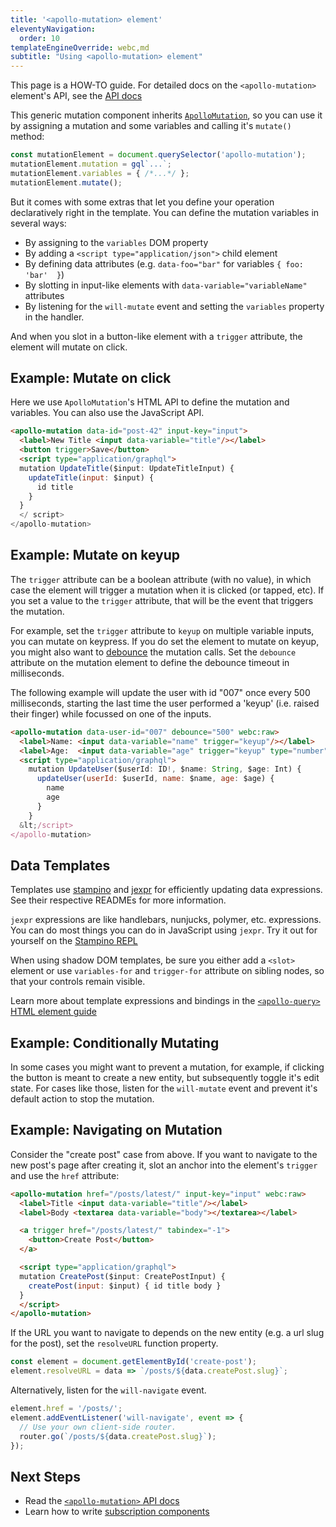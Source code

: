 ```yaml
---
title: '<apollo-mutation> element'
eleventyNavigation:
  order: 10
templateEngineOverride: webc,md
subtitle: "Using <apollo-mutation> element"
---
```


<inline-notification type="tip">

This page is a HOW-TO guide. For detailed docs on the `<apollo-mutation>` 
element's API, see the [API docs](/api/components/apollo-mutation/)

</inline-notification>

This generic mutation component inherits 
[`ApolloMutation`](/api/core/interfaces/mutation/), so you can use it by 
assigning a mutation and some variables and calling it's `mutate()` method:

<code-copy>

  ```js
  const mutationElement = document.querySelector('apollo-mutation');
  mutationElement.mutation = gql`...`;
  mutationElement.variables = { /*...*/ };
  mutationElement.mutate();
  ```

</code-copy>

But it comes with some extras that let you define your operation declaratively 
right in the template. You can define the mutation variables in several ways:

- By assigning to the `variables` DOM property
- By adding a `<script type="application/json">` child element
- By defining data attributes (e.g. `data-foo="bar"` for variables `{ foo: 'bar' 
}`)
- By slotting in input-like elements with `data-variable="variableName"` 
attributes
- By listening for the `will-mutate` event and setting the `variables` property 
in the handler.

And when you slot in a button-like element with a `trigger` attribute, the 
element will mutate on click.

## Example: Mutate on click

Here we use `ApolloMutation`'s HTML API to define the mutation and variables. 
You can also use the JavaScript API.

<code-copy>

  ```html
  <apollo-mutation data-id="post-42" input-key="input">
    <label>New Title <input data-variable="title"/></label>
    <button trigger>Save</button>
    <script type="application/graphql">
    mutation UpdateTitle($input: UpdateTitleInput) {
      updateTitle(input: $input) {
        id title
      }
    }
    </ script>
  </apollo-mutation>
  ```

</code-copy>

## Example: Mutate on keyup

The `trigger` attribute can be a boolean attribute (with no value), in which 
case the element will trigger a mutation when it is clicked (or tapped, etc). If 
you set a value to the `trigger` attribute, that will be the event that triggers 
the mutation.

For example, set the `trigger` attribute to `keyup` on multiple variable inputs, 
you can mutate on keypress. If you do set the element to mutate on keyup, you 
might also want to 
[debounce](https://www.freecodecamp.org/news/javascript-debounce-example/) the 
mutation calls. Set the `debounce` attribute on the mutation element to define 
the debounce timeout in milliseconds.

The following example will update the user with id "007" once every 500 
milliseconds, starting the last time the user performed a 'keyup' (i.e. raised 
their finger) while focussed on one of the inputs.

```html
<apollo-mutation data-user-id="007" debounce="500" webc:raw>
  <label>Name: <input data-variable="name" trigger="keyup"/></label>
  <label>Age:  <input data-variable="age" trigger="keyup" type="number"/></label>
  <script type="application/graphql">
    mutation UpdateUser($userId: ID!, $name: String, $age: Int) {
      updateUser(userId: $userId, name: $name, age: $age) {
        name
        age
      }
    }
  &lt;/script>
</apollo-mutation>
```

## Data Templates

Templates use [stampino](https://npm.im/stampino) and 
[jexpr](https://npm.im/jexpr) for efficiently updating data expressions. See 
their respective READMEs for more information.

<inline-notification type="tip">

`jexpr` expressions are like handlebars, nunjucks, polymer, etc. expressions. 
You can do most things you can do in JavaScript using `jexpr`. Try it out for 
yourself on the [Stampino 
REPL](https://github.com/justinfagnani/stampino/issues/14)

</inline-notification>

<docs-playground
    id="add-user"
    playground-name="add-user-html"></docs-playground>

<inline-notification type="tip">

When using shadow DOM templates, be sure you either add a `<slot>` element or 
use `variables-for` and `trigger-for` attribute on sibling nodes, so that your 
controls remain visible.

</inline-notification>

Learn more about template expressions and bindings in the [`<apollo-query>` HTML 
element guide](/guides/usage/queries/html/#template-expressions)

## Example: Conditionally Mutating

In some cases you might want to prevent a mutation, for example, if clicking the 
button is meant to create a new entity, but subsequently toggle it's edit state. 
For cases like those, listen for the `will-mutate` event and prevent it's 
default action to stop the mutation.

<code-tabs collection="libraries" default-tab="lit">
  <code-tab tab-id="html" src="snippets/publish/html.html"></code-tab>
  <code-tab tab-id="mixins" src="snippets/publish/mixins.js"></code-tab>
  <code-tab tab-id="lit" src="snippets/publish/lit.ts"></code-tab>
  <code-tab tab-id="fast" src="snippets/publish/fast.ts"></code-tab>
  <code-tab tab-id="haunted" src="snippets/publish/haunted.js"></code-tab>
  <code-tab tab-id="atomico" src="snippets/publish/atomico.jsx"></code-tab>
  <code-tab tab-id="hybrids" src="snippets/publish/hybrids.js"></code-tab>
</code-tabs>

## Example: Navigating on Mutation

Consider the "create post" case from above. If you want to navigate to the new 
post's page after creating it, slot an anchor into the element's `trigger` and 
use the `href` attribute:


<code-copy>

  ```html
  <apollo-mutation href="/posts/latest/" input-key="input" webc:raw>
    <label>Title <input data-variable="title"/></label>
    <label>Body <textarea data-variable="body"></textarea></label>

    <a trigger href="/posts/latest/" tabindex="-1">
      <button>Create Post</button>
    </a>

    <script type="application/graphql">
    mutation CreatePost($input: CreatePostInput) {
      createPost(input: $input) { id title body }
    }
    </script>
  </apollo-mutation>
  ```

</code-copy>


If the URL you want to navigate to depends on the new entity (e.g. a url slug 
for the post), set the `resolveURL` function property.


<code-copy>

  ```js
  const element = document.getElementById('create-post');
  element.resolveURL = data => `/posts/${data.createPost.slug}`;
  ```

</code-copy>


Alternatively, listen for the `will-navigate` event.

<code-copy>

  ```js
  element.href = '/posts/';
  element.addEventListener('will-navigate', event => {
    // Use your own client-side router.
    router.go(`/posts/${data.createPost.slug}`);
  });
  ```

</code-copy>

## Next Steps
- Read the [`<apollo-mutation>` API docs](/api/components/apollo-mutation/)
- Learn how to write [subscription components](/guides/usage/subscriptions/)
